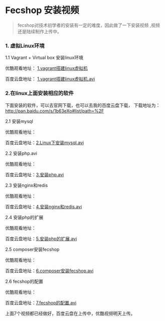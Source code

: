 Fecshop 安装视频
================

> fecshop对技术初学者的安装有一定的难度，因此做了一下安装视频
> ,视频还是陆续制作上传中。


### 1. 虚拟Linux环境

1.1 Vagrant + Virtual box 安装linux环境

优酷观看地址： [1.vagrant搭建linux虚拟机](http://v.youku.com/v_show/id_XMjg0NzAwMTM2MA==.html?spm=a2h3j.8428770.3416059.1)  

百度云盘地址： [1.vagrant搭建linux虚拟机.avi](http://pan.baidu.com/s/1skUvhU1#list/path=%2F%E8%A7%86%E9%A2%91%2F%E7%8E%AF%E5%A2%83%E6%90%AD%E5%BB%BA) 


### 2.在linux上面安装相应的软件

下面安装的软件，可以去官网下载，也可以去我的百度云盘下载，
下载地址为：http://pan.baidu.com/s/1b63eXo#list/path=%2F

2.1 安装mysql

优酷观看地址： 

百度云盘地址：[2.Linux下安装mysql.avi](http://pan.baidu.com/s/1skUvhU1#list/path=%2F%E8%A7%86%E9%A2%91%2F%E7%8E%AF%E5%A2%83%E6%90%AD%E5%BB%BA) 

2.2 安装php.avi

优酷观看地址： 

百度云盘地址：[3.安装php.avi](http://pan.baidu.com/s/1skUvhU1#list/path=%2F%E8%A7%86%E9%A2%91%2F%E7%8E%AF%E5%A2%83%E6%90%AD%E5%BB%BA) 


2.3 安装nginx和redis

优酷观看地址：  

百度云盘地址：[4.安装nginx和redis.avi](http://pan.baidu.com/s/1skUvhU1#list/path=%2F%E8%A7%86%E9%A2%91%2F%E7%8E%AF%E5%A2%83%E6%90%AD%E5%BB%BA) 


2.4 安装php的扩展

优酷观看地址：  

百度云盘地址：[5.安装php的扩展.avi](http://pan.baidu.com/s/1skUvhU1#list/path=%2F%E8%A7%86%E9%A2%91%2F%E7%8E%AF%E5%A2%83%E6%90%AD%E5%BB%BA) 



2.5 composer安装fecshop

优酷观看地址：  

百度云盘地址：[6.composer安装fecshop.avi](http://pan.baidu.com/s/1skUvhU1#list/path=%2F%E8%A7%86%E9%A2%91%2F%E7%8E%AF%E5%A2%83%E6%90%AD%E5%BB%BA) 



2.6 fecshop的配置

优酷观看地址：  

百度云盘地址：[7.fecshop的配置.avi](http://pan.baidu.com/s/1skUvhU1#list/path=%2F%E8%A7%86%E9%A2%91%2F%E7%8E%AF%E5%A2%83%E6%90%AD%E5%BB%BA) 


上面7个视频都已经做好，百度云盘在上传中，优酷视频明天上传。






